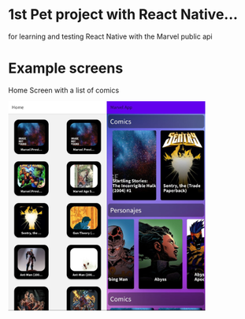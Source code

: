 # 1st Pet project with React Native...

for learning and testing React Native with the Marvel public api

# Example screens

Home Screen with a list of comics

<img src="assets/app.img1.jpg" width="200"><img src="assets/app.img3.jpg" width="200">